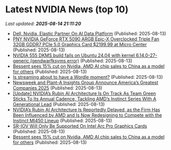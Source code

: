 # Latest NVIDIA News (top 10)
_Last updated: **2025-08-14 21:11:20**_

- [Dell, Nvidia, Elastic Partner On AI Data Platform](https://finance.yahoo.com/news/dell-nvidia-elastic-partner-ai-210740270.html) (Published: 2025-08-13)
- [PNY NVIDIA GeForce RTX 5090 ARGB Epic-X Overclocked Triple Fan 32GB GDDR7 PCIe 5.0 Graphics Card $2199.99 at Micro Center](https://slickdeals.net/f/18527674-pny-nvidia-geforce-rtx-5090-argb-epic-x-overclocked-triple-fan-32gb-gddr7-pcie-5-0-graphics-card-2199-99-at-micro-center) (Published: 2025-08-13)
- [NVIDIA 555 DKMS build fails on Ubuntu 24.04 with kernel 6.14.0-27-generic (gendwarfksyms error)](https://askubuntu.com/questions/1554457/nvidia-555-dkms-build-fails-on-ubuntu-24-04-with-kernel-6-14-0-27-generic-gendw) (Published: 2025-08-13)
- [Bessent sees 15% cut on Nvidia, AMD AI chip sales to China as a model for others](https://biztoc.com/x/a43b21d13c6bdde2) (Published: 2025-08-13)
- [Is streaming about to have a Wordle moment?](https://www.theverge.com/lowpass-newsletter/758917/streaming-gaming-netflix) (Published: 2025-08-13)
- [Newsweek and Plant-A Insights Group Announce America’s Greatest Companies 2025](https://www.globenewswire.com/news-release/2025/08/13/3133047/0/en/Newsweek-and-Plant-A-Insights-Group-Announce-America-s-Greatest-Companies-2025.html) (Published: 2025-08-13)
- [[Update] NVIDIA’s Rubin AI Architecture Is On Track As Team Green Sticks To Its Annual Cadence, Tackling AMD’s Instinct Series With A Generational Lead](https://wccftech.com/nvidia-rubin-ai-architecture-on-track/) (Published: 2025-08-13)
- [NVIDIA’s Rubin AI Architecture Is Reportedly Delayed, as the Firm Has Been Influenced by AMD and Is Now Redesigning to Compete with the Instinct MI450 Lineup](https://wccftech.com/nvidia-rubin-ai-architecture-is-reportedly-delayed-as-the-firm-has-been-influenced-by-amd/) (Published: 2025-08-13)
- [SR-IOV Will Only Be Supported On Intel Arc Pro Graphics Cards](https://www.phoronix.com/news/Intel-SR-IOV-Only-For-Arc-Pro) (Published: 2025-08-13)
- [Bessent sees 15% cut on Nvidia, AMD AI chip sales to China as a model for others](https://www.bostonherald.com/2025/08/13/bessent-sees-15-cut-on-nvidia-amd-ai-chip-sales-to-china-as-a-model-for-others/) (Published: 2025-08-13)
